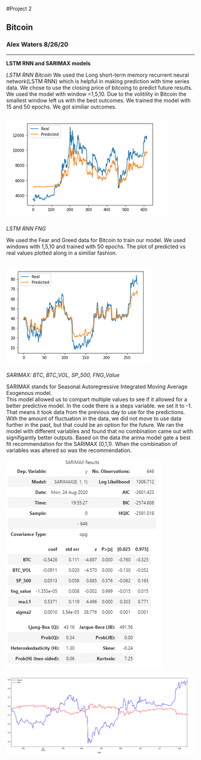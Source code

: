 #Project 2 
## Bitcoin
### Alex Waters 8/26/20

---
**LSTM RNN and SARIMAX models**

*LSTM RNN Bitcoin*
We used the Long short-term memory recurrent neural network(LSTM RNN) which is helpful in making prediction with time series data. 
We chose to use the closing price of bitcoing to predict future results. 
We used the model with window =1,5,10.  Due to the volitility in Bitcoin the smallest window left us with the best outcomes.
We trained the model with 15 and 50 epochs.  We got similiar outcomes.

![bitcoin lstm](bc_lstm.PNG) 
---
*LSTM RNN FNG*

We used the Fear and Greed data for Bitcoin to train our model.
We used windows with 1,5,10 and trained with 50 epochs. 
The plot of predicted vs real values plotted along in a similiar fashion.

![fng lstm](fng_lstm.PNG)
---
*SARIMAX: BTC, BTC_VOL, SP_500, FNG_Value*

SARIMAX stands for Seasonal Autoregressive Integrated Moving Average Exogenous model.  
This model allowed us to compart multiple values to see if it allowed for a better predictive model. In the code there is a steps variable.  we set it to -1. That means it took data from the previous day to use for the predictions.  With the amount of fluctuation in the data, we did not move to use data further in the past, but that could be an option for the future.
We ran the model with different variables and found that no combination came out with signifigantly better outputs.
Based on the data the arima model gate a best fit recommendation for the SARIMAX (0,1,1). When the combination of variables was altered so was the recommendation.

![sarimax results](sarimax_results.PNG)

![sarimax plot](sarimax_plot.PNG)